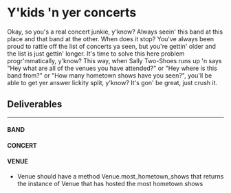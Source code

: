 # Y'kids 'n yer concerts
Okay, so you's a real concert junkie, y'know? Always seein' this band at this place and that band at the other. When does it stop? You've always been proud to rattle off the list of concerts ya seen, but you're gettin' older and the list is just gettin' longer. It's time to solve this here problem progr'mmatically, y'know? This way, when Sally Two-Shoes runs up 'n says "Hey what are all of the venues you have attended?" or "Hey where is this band from?" or "How many hometown shows have you seen?", you'll be able to get yer answer lickity split, y'know? It's gon' be great, just crush it.

## Deliverables
________________
#### BAND
<!-- - Band should initialize with a name and hometown
  - A band should be able to change its name, but should not be able to change its hometown -->
<!-- - Band should have a method Band.all that returns all the instances of Band -->
<!-- - Band should have a method Band#play_in_venue that takes a venue and date as a string as arguments and books that venue for the band. -->
<!-- - Band should have a method Band#concerts should return an array of all that band's concerts -->
<!-- - Band should have a method Band.all_introductions that returns an array of welcome messages for each band: "Hello, we are {insert band name here} and we're from {insert hometown here}" -->
<!-- - Band should have a method Band#venues that returns an array of all the venues the band has concerts in -->

#### CONCERT
<!-- - Concert should initialize with a date, band, and venue
- Concert should have a Concert.all method which returns all the instances of Concert
- Concert should have methods Concert#band and Concert#venue that return the band and venue associated to the Concert -->
<!-- - Concert should have a method Concert#hometown_show? that returns true if the concert is in the band's hometown -->

#### VENUE
<!-- - Venue should initialize with a title and city
  - A venue should be able to change its title, but not its city
- Venue should have a method Venue.all method which returns all the instances of Venue -->
<!-- - Venue should have a method Venue#concerts that lists all the concerts that have ever been performed in that venue -->
<!-- - Venue should have a method Venue#bands that lists all the bands that have ever played in that venue -->
- Venue should have a method Venue.most_hometown_shows that returns the instance of Venue that has hosted the most hometown shows
